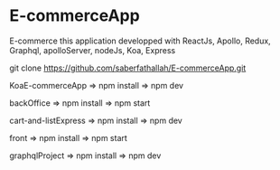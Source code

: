 # E-commerceApp

E-commerce this application developped with ReactJs, Apollo, Redux, Graphql, apolloServer, nodeJs, Koa, Express

git clone https://github.com/saberfathallah/E-commerceApp.git

KoaE-commerceApp
=> npm install => npm dev

backOffice
=> npm install => npm start

cart-and-listExpress
=> npm install => npm dev

front
=> npm install => npm start

graphqlProject
=> npm install => npm dev
